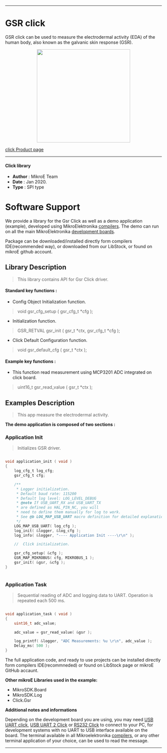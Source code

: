 
---

# GSR click

GSR click can be used to measure the electrodermal activity (EDA) of the human body, also known as the galvanic skin response (GSR). 

<p align="center">
  <img src="https://download.mikroe.com/images/click_for_ide/gsr_click.png" height=300px>
</p>

[click Product page](https://www.mikroe.com/gsr-click)

---


#### Click library 

- **Author**        : MikroE Team
- **Date**          : Jan 2020.
- **Type**          : SPI type


# Software Support

We provide a library for the Gsr Click 
as well as a demo application (example), developed using MikroElektronika 
[compilers](https://shop.mikroe.com/compilers). 
The demo can run on all the main MikroElektronika [development boards](https://shop.mikroe.com/development-boards).

Package can be downloaded/installed directly form compilers IDE(recommended way), or downloaded from our LibStock, or found on mikroE github account. 

## Library Description

> This library contains API for Gsr Click driver.

#### Standard key functions :

- Config Object Initialization function.
> void gsr_cfg_setup ( gsr_cfg_t *cfg ); 
 
- Initialization function.
> GSR_RETVAL gsr_init ( gsr_t *ctx, gsr_cfg_t *cfg );

- Click Default Configuration function.
> void gsr_default_cfg ( gsr_t *ctx );


#### Example key functions :

- This function read measurement using MCP3201 ADC integrated on click board.
> uint16_t gsr_read_value ( gsr_t *ctx );

## Examples Description

> This app measure the electrodermal activity.

**The demo application is composed of two sections :**

### Application Init 

> Initializes GSR driver.

```c

void application_init ( void )
{
    log_cfg_t log_cfg;
    gsr_cfg_t cfg;

    /** 
     * Logger initialization.
     * Default baud rate: 115200
     * Default log level: LOG_LEVEL_DEBUG
     * @note If USB_UART_RX and USB_UART_TX 
     * are defined as HAL_PIN_NC, you will 
     * need to define them manually for log to work. 
     * See @b LOG_MAP_USB_UART macro definition for detailed explanation.
     */
    LOG_MAP_USB_UART( log_cfg );
    log_init( &logger, &log_cfg );
    log_info( &logger, "---- Application Init ----\r\n" );

    //  Click initialization.

    gsr_cfg_setup( &cfg );
    GSR_MAP_MIKROBUS( cfg, MIKROBUS_1 );
    gsr_init( &gsr, &cfg );
}
  
```

### Application Task

> Sequential reading of ADC and logging data 
> to UART. Operation is repeated each 500 ms.

```c

void application_task ( void )
{
    uint16_t adc_value;

    adc_value = gsr_read_value( &gsr );

    log_printf( &logger, "ADC Measurements: %u \r\n", adc_value );
    Delay_ms( 500 );
}

```

The full application code, and ready to use projects can be  installed directly form compilers IDE(recommneded) or found on LibStock page or mikroE GitHub accaunt.

**Other mikroE Libraries used in the example:** 

- MikroSDK.Board
- MikroSDK.Log
- Click.Gsr

**Additional notes and informations**

Depending on the development board you are using, you may need 
[USB UART click](https://shop.mikroe.com/usb-uart-click), 
[USB UART 2 Click](https://shop.mikroe.com/usb-uart-2-click) or 
[RS232 Click](https://shop.mikroe.com/rs232-click) to connect to your PC, for 
development systems with no UART to USB interface available on the board. The 
terminal available in all Mikroelektronika 
[compilers](https://shop.mikroe.com/compilers), or any other terminal application 
of your choice, can be used to read the message.



---
